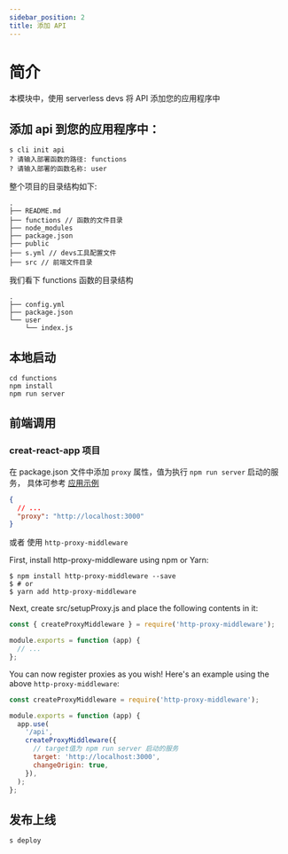 ```yaml
---
sidebar_position: 2
title: 添加 API
---
```


# 简介

本模块中，使用 serverless devs 将 API 添加您的应用程序中

## 添加 api 到您的应用程序中：

```
s cli init api
? 请输入部署函数的路径: functions
? 请输入部署的函数名称: user
```

整个项目的目录结构如下:

```
.
├── README.md
├── functions // 函数的文件目录
├── node_modules
├── package.json
├── public
├── s.yml // devs工具配置文件
├── src // 前端文件目录
```

我们看下 functions 函数的目录结构

```
.
├── config.yml
├── package.json
└── user
    └── index.js
```

## 本地启动

```
cd functions
npm install
npm run server
```

## 前端调用

### creat-react-app 项目

在 package.json 文件中添加 `proxy` 属性，值为执行 `npm run server` 启动的服务， 具体可参考 [应用示例](https://github.com/xsahxl/website-react)

```json
{
  // ...
  "proxy": "http://localhost:3000"
}
```

或者 使用 `http-proxy-middleware`

First, install http-proxy-middleware using npm or Yarn:

```
$ npm install http-proxy-middleware --save
$ # or
$ yarn add http-proxy-middleware
```

Next, create src/setupProxy.js and place the following contents in it:

```js
const { createProxyMiddleware } = require('http-proxy-middleware');

module.exports = function (app) {
  // ...
};
```

You can now register proxies as you wish! Here's an example using the above `http-proxy-middleware`:

```js
const createProxyMiddleware = require('http-proxy-middleware');

module.exports = function (app) {
  app.use(
    '/api',
    createProxyMiddleware({
      // target值为 npm run server 启动的服务
      target: 'http://localhost:3000',
      changeOrigin: true,
    }),
  );
};
```

## 发布上线

```
s deploy
```
